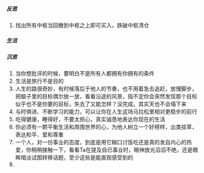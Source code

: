 ##### 反思
1. 找出所有中枢当回撤到中枢之上即可买入，跌破中枢清仓
##### 生活
##### 沉思
1. 当你想批评的时候，要明白不是所有人都拥有你拥有的条件
2. 生活是旅行不是目的
3. 人生的路很奇妙，有时候落后于他人的节奏，也不用着急去追赶，放慢脚步，把脑子里的目标偶尔放一放，看看沿途的风景，指不定你会突然发现那个目标似乎也不是你要的目标，失去了又能怎样？没完成，其实天也不会塌下来
4. 与时俱进、不断学习的能力，可以让你在人生这场马拉松里相对更稳步的前行
5. 吃得健康，睡得好，不要太担心，真实诚恳地表达你现在的生活
6. 你必须有一颗平衡生活和周围世界的心，为他人树立一个好榜样，出类拔萃，表达和平、爱和尊重
7. 一个人，对一份事业的态度，到底是用它糊口讨饭吃还是真的发自内心的热爱，你稍稍接触一下，看看Ta在提及自已事业时，眼神放光滔滔不绝，还是眼眸暗淡试图转移话题，至少这些是能直观感受到的
8. 
